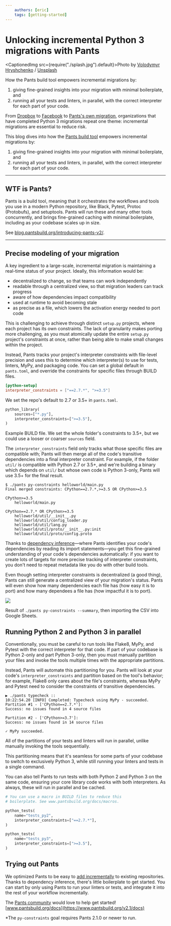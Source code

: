 ```yaml
---
    authors: [eric]
    tags: [getting-started]
---
```


# Unlocking incremental Python 3 migrations with Pants

<CaptionedImg src={require("./splash.jpg").default}>Photo by [Volodymyr Hryshchenko](https://unsplash.com/@lunarts?utm_source=ghost&utm_medium=referral&utm_campaign=api-credit) / [Unsplash](https://unsplash.com/?utm_source=ghost&utm_medium=referral&utm_campaign=api-credit)</CaptionedImg>

How the Pants build tool empowers incremental migrations by:

1. giving fine-grained insights into your migration with minimal boilerplate, and
2. running all your tests and linters, in parallel, with the correct interpreter for each part of your code.

<!--truncate-->

From [Dropbox](https://dropbox.tech/application/how-we-rolled-out-one-of-the-largest-python-3-migrations-ever) to [Facebook](https://lwn.net/Articles/758159/) to [Pants's own migration](https://enterprise.foursquare.com/intersections/article/how-our-intern-led-pants-migration-to-python-3/), organizations that have completed Python 3 migrations repeat one theme: incremental migrations are essential to reduce risk.

This blog dives into how the [Pants build tool](./2020-10-27-introducing-pants-v2.md) empowers incremental migrations by:

1.  giving fine-grained insights into your migration with minimal boilerplate, and
2.  running all your tests and linters, in parallel, with the correct interpreter for each part of your code.

---

## WTF is Pants?

Pants is a build tool, meaning that it orchestrates the workflows and tools you use in a modern Python repository, like Black, Pytest, Protoc (Protobufs), and setuptools. Pants will run these and many other tools concurrently, and brings fine-grained caching with minimal boilerplate, including as your codebase scales up in size.

See [blog.pantsbuild.org/introducing-pants-v2/](./2020-10-27-introducing-pants-v2.md).

---

## Precise modeling of your migration

A key ingredient to a large-scale, incremental migration is maintaining a real-time status of your project. Ideally, this information would be:

- decentralized to change, so that teams can work independently
- readable through a centralized view, so that migration leaders can track progress
- aware of how dependencies impact compatibility
- used at runtime to avoid becoming stale
- as precise as a file, which lowers the activation energy needed to port code

This is challenging to achieve through distinct `setup.py` projects, where each project has its own constraints. The lack of granularity makes porting more challenging, as you must atomically update the entire `setup.py` project's constraints at once, rather than being able to make small changes within the project.

Instead, Pants tracks your project's interpreter constraints with file-level precision and uses this to determine which interpreter(s) to use for tests, linters, MyPy, and packaging code. You can set a global default in `pants.toml`, and override the constraints for specific files through BUILD files.

```toml
[python-setup]
interpreter_constraints = ["==2.7.*", ">=3.5"]
```

We set the repo's default to 2.7 or 3.5+ in `pants.toml`.

```python
python_library(
    sources=["*.py"],
    interpreter_constraints=[">=3.5"],
)
```

Example BUILD file. We set the whole folder's constraints to 3.5+, but we could use a looser or coarser `sources` field.

The `interpreter_constraints` field only tracks what those specific files are compatible with; Pants will then merge all of the code's transitive dependencies into a final interpreter constraint. For example, if the folder `util/` is compatible with Python 2.7 or 3.5+, and we're building a binary which depends on `util/` but whose own code is Python 3-only, Pants will use 3.5+ for the final result.

```text
$ ./pants py-constraints helloworld/main.py
Final merged constraints: CPython==2.7.*,>=3.5 OR CPython>=3.5

CPython>=3.5
    helloworld/main.py

CPython==2.7.* OR CPython>=3.5
    helloworld/util/__init__.py
    helloworld/util/config_loader.py
    helloworld/util/lang.py
    helloworld/util/proto/__init__.py:init
    helloworld/util/proto/config.proto
```

Thanks to [dependency inference](./2020-10-29-dependency-inference/index.md)—where Pants identifies your code's dependencies by reading its import statements—you get this fine-grained understanding of your code's dependencies automatically: if you want to create lots of targets for more precise tracking of interpreter constraints, you don't need to repeat metadata like you do with other build tools.

Even though setting interpreter constraints is decentralized (a good thing), Pants can still generate a centralized view of your migration's status. Pants will even show how many dependencies each file has (how easy it is to port) and how many dependees a file has (how impactful it is to port).

![](https://lh6.googleusercontent.com/PNsBKcvVRt1Lu0uI6-BhuKbqWRU6xbPCfia6wulyWAQgHzO8im63KU4ciRjwmXHZ5X01wVaTiHVsZbz7pfcgy_oKJK_0Xea91_2AOz1k6KAeovm0RyZqOzlxm2XBN-okfZKdJR0F)

Result of `./pants py-constraints --summary`, then importing the CSV into Google Sheets.

## Running Python 2 and Python 3 in parallel

Conventionally, you must be careful to run tools like Flake8, MyPy, and Pytest with the correct interpreter for that code. If part of your codebase is Python 2-only and part Python 3-only, then you must manually partition your files and invoke the tools multiple times with the appropriate partitions.

Instead, Pants will automate this partitioning for you. Pants will look at your code's `interpreter_constraints` and partition based on the tool's behavior; for example, Flake8 only cares about the file's constraints, whereas MyPy and Pytest need to consider the constraints of transitive dependencies.

```text
▶ ./pants typecheck ::
10:22:54.20 [INFO] Completed: Typecheck using MyPy - succeeded.
Partition #1 - ['CPython==2.7.*']:
Success: no issues found in 4 source files

Partition #2 - ['CPython>=3.7']:
Success: no issues found in 14 source files

✓ MyPy succeeded.
```

All of the partitions of your tests and linters will run in parallel, unlike manually invoking the tools sequentially.

This partitioning means that it's seamless for some parts of your codebase to switch to exclusively Python 3, while still running your linters and tests in a single command.

You can also tell Pants to run tests with both Python 2 and Python 3 on the same code, ensuring your core library code works with both interpreters. As always, these will run in parallel and be cached.

```python
# You can use a macro in BUILD files to reduce this
# boilerplate. See www.pantsbuild.org/docs/macros.

python_tests(
    name="tests_py2",
    interpreter_constraints=["==2.7.*"],
)

python_tests(
    name="tests_py3",
    interpreter_constraints=[">=3.5"],
)
```

## Trying out Pants

We optimized Pants to be easy to [add incrementally](https://www.pantsbuild.org/docs/existing-repositories) to existing repositories. Thanks to dependency inference, there's little boilerplate to get started. You can start by only using Pants to run your linters or tests, and integrate it into the rest of your workflow incrementally.

The [Pants community](https://www.pantsbuild.org/docs/community) would love to help get started! [www.pantsbuild.org/docs](https://www.pantsbuild.org/v2.1/docs)

\*The `py-constraints` goal requires Pants 2.1.0 or newer to run.